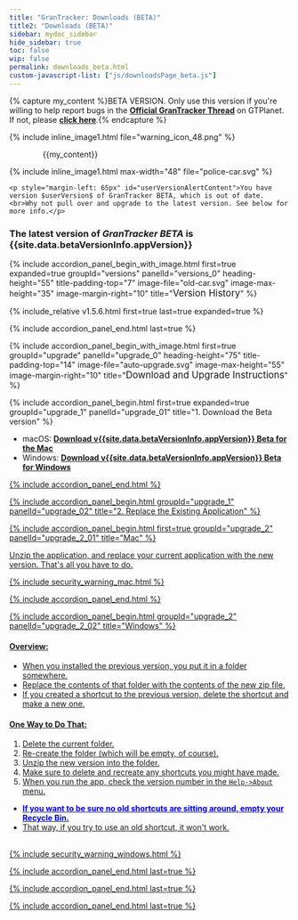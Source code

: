 ```yaml
---
title: "GranTracker: Downloads (BETA)"
title2: "Downloads (BETA)"
sidebar: mydoc_sidebar
hide_sidebar: true
toc: false
wip: false
permalink: downloads_beta.html
custom-javascript-list: ["js/downloadsPage_beta.js"]
---
```

{% capture my_content %}BETA VERSION. Only use this version if you're willing to help report bugs in the <b><a href='https://www.gtplanet.net/forum/threads/official-grantracker-thread.420003/'>Official GranTracker Thread</a></b> on GTPlanet.
<br>If not, please <b><a href='{{ site.baseurl }}{% link pages/downloads/downloads.md %}'>click here</a></b>.{% endcapture %}

<div class="alert alert-warning my_alert-warning my_group-clear-after" role="alert">
	{% include inline_image1.html file="warning_icon_48.png" %}
	<p style="margin-left: 60px">{{my_content}}</p>
</div>

<div id="userVersionAlert" class="alert alert-warning my_alert-warning my_group-clear-after my_hidden" role="alert">
	{% include inline_image1.html max-width="48"  file="police-car.svg" %}

	<p style="margin-left: 65px" id="userVersionAlertContent">You have version $userVersion$ of GranTracker BETA, which is out of date.
	<br>Why not pull over and upgrade to the latest version. See below for more info.</p>
</div>

### The latest version of ***GranTracker BETA*** is {{site.data.betaVersionInfo.appVersion}}

{% include accordion_panel_begin_with_image.html first=true expanded=true groupId="versions" panelId="versions_0"
	heading-height="55" title-padding-top="7"
	image-file="old-car.svg" image-max-height="35" image-margin-right="10" title="<span style='font-size: 1.2em'>Version History</span>" %}

{% include_relative v1.5.6.html first=true last=true expanded=true %}

{% include accordion_panel_end.html last=true %}

{% include accordion_panel_begin_with_image.html first=true groupId="upgrade" panelId="upgrade_0"
	heading-height="75" title-padding-top="14"
	image-file="auto-upgrade.svg" image-max-height="55" image-margin-right="10" title="<span style='font-size: 1.2em'>Download and Upgrade Instructions</span>" %}

{% include accordion_panel_begin.html first=true expanded=true groupId="upgrade_1" panelId="upgrade_01" title="1. Download the  Beta version" %}

* macOS: <a href="https://github.com/GranTracker/GranTracker.Data/raw/main/GranTrackerBeta.macOS.v{{site.data.betaVersionInfo.appVersion}}.zip"><b>Download v{{site.data.betaVersionInfo.appVersion}} Beta for the Mac</b></a>
* Windows: <a href="https://github.com/GranTracker/GranTracker.Data/raw/main/GranTrackerBeta.windows.v{{site.data.betaVersionInfo.appVersion}}.zip"><b>Download v{{site.data.betaVersionInfo.appVersion}} Beta for Windows</b>

{% include accordion_panel_end.html %}

{% include accordion_panel_begin.html groupId="upgrade_1" panelId="upgrade_02" title="2. Replace the Existing Application" %}

{% include accordion_panel_begin.html first=true groupId="upgrade_2" panelId="upgrade_2_01" title="Mac" %}

Unzip the application, and replace your current application with the new version. That's all you have to do.

{% include security_warning_mac.html %}

{% include accordion_panel_end.html %}

{% include accordion_panel_begin.html groupId="upgrade_2" panelId="upgrade_2_02" title="Windows" %}

#### Overview:

* When you installed the previous version, you put it in a folder somewhere.
* Replace the contents of that folder with the contents of the new zip file.
* If you created a shortcut to the previous version, delete the shortcut and make a new one.

#### One Way to Do That:

1. Delete the current folder.
2. Re-create the folder (which will be empty, of course).
3. Unzip the new version into the folder.
4. Make sure to delete and recreate any shortcuts you might have made.
5. When you run the app, check the version number in the `Help->About` menu.
  * <span style="color:blue"><strong>If you want to be sure no old shortcuts are sitting around, empty your Recycle Bin.</strong></span>
  * That way, if you try to use an old shortcut, it won't work.

<br/>
{% include security_warning_windows.html %}

{% include accordion_panel_end.html last=true %}

{% include accordion_panel_end.html last=true %}

{% include accordion_panel_end.html last=true %}
